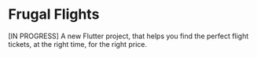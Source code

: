 # Frugal Flights

[IN PROGRESS] A new Flutter project, that helps you find the perfect flight tickets, at the right time, for the right price.
